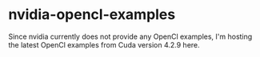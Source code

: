 nvidia-opencl-examples
======================

Since nvidia currently does not provide any OpenCl examples, I'm hosting the 
latest OpenCl examples from Cuda version 4.2.9 here. 
